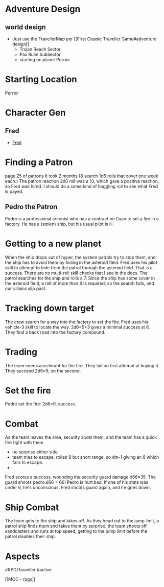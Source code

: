 # Adventure Design
## world design
* Just use the TravellerMap per [[First Classic Traveller Game#adventure design]] 
	* Trojan Reach Sector
	* Pax Rulin SubSector
	* starting on planet Perrior
# Starting Location
Perrior
# Character Gen
## Fred
* [Fred](<file:///home/curtis/Desktop/RPG/Traveller/character sheets/fred.pdf>)
# Finding a Patron
page 25 of [patrons](file:///home/curtis/Desktop/RPG/Traveller/Books/ClassicTravellerLBB_3.pdf)
It took 2 months (8 search 1d6 rolls that cover one week each.)
The patron reaction 2d6 roll was a 10, which gave a positive reaction, so Fred was hired.  I should do a some kind of haggling roll to see what Fred is payed.
## Pedro the Patron
Pedro is a professional arsonist who has a contract on Cyan to set a fire in a factory.  He has a (stolen) ship, but his usual pilot is ill.
# Getting to a new planet
When the ship drops out of hyper,  the system patrols try to stop them, and the ship has to avoid them by hiding in the asteroid field. Fred uses his pilot skill to attempt to hide from  the patrol through the asteroid field.  That is a success.  There are no multi-roll skill checks that I see in the docs.  The patrol searches for the ship and rolls a 7.  Since the ship has some cover in the asteroid field, a roll of more than 8 is required, so the search fails, and our villains slip past.

# Tracking down target
The crew search for a way into the factory to set the fire.  Fred uses his vehicle-3 skill to locate the way. 2d6=5+3 gives a minimal success at 8.  They find a back road into the factory compound.

# Trading
The team needs accelerant for the fire.  They fail on first attempt at buying it.  They succeed 2d6=9, on the second.

# Set the fire
Pedro set the fire: 2d6=9, success.

# Combat
As the team leaves the area, security spots them, and the team has a quick fire fight with them.
* no surprise either side
* team tries to escape, rolled 9 but short range, so dm-1 giving an 8 which fails to escape.
* 
Fred scores a success, wounding the security guard damage d66=35.  The guard shoots pedro.d66 = 66! Pedro is hurt bad.  If one of his stats was under 6, he's unconscious.
Fred shoots guard again, and he goes down.

# Ship Combat
The team gets to the ship and takes off.  As they head out to the jump limit, a patrol ship finds them and takes them by surprise.
the team shoots off sandcasters and runs at top speed, getting to the jump limit before the patrol disables their ship.

# Aspects
#RPG/Traveller
#active

[[MOC - rpgs]]